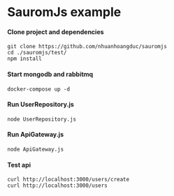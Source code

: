 # SauromJs example

#### Clone project and dependencies
    git clone https://github.com/nhuanhoangduc/sauromjs
    cd ./sauromjs/test/
    npm install
    
#### Start mongodb and rabbitmq
    docker-compose up -d
    
#### Run UserRepository.js
    node UserRepository.js
    
#### Run ApiGateway.js
    node ApiGateway.js
    
#### Test api
    curl http://localhost:3000/users/create
    curl http://localhost:3000/users
    